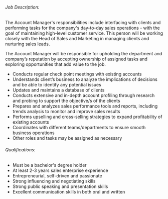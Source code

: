 <!-- ---
layout:       jobs
class:        job
title:        "Account Manager"
titles:       "Apply now | Account Manager"
photo: "https://www.orangeandbronze.com/assets/images/fb-careers.png"
description: The Account Manager will be responsible for handling Sales and Account Management for Gsuite and Consulting services’ day-to-day operations.
date:         2018-04-03 16:43:00 +0800
categories:   jobs
--- -->
<!-- Do not leave new lines after each element. Elements after new lines will not be rendered. -->
<h6 class="-dark">Job Description:</h6>
<p>
The Account Manager's responsibilities include interfacing with clients and performing tasks for the company's day-to-day sales operations -  with the goal of maintaining high-level customer service. This person will be working closely with the Head of Sales and Marketing in managing clients and nurturing sales leads. 
</p>
<p>The Account Manager will be responsible for upholding the department and company’s reputation by accepting ownership of assigned tasks and exploring opportunities that add value to the job.</p>
<ul>
  <li>
    Conducts regular check point meetings with existing accounts
  </li>
  <li>
    Understands client’s business to analyze the implications of decisions and be able to identify any potential issues 
  </li>
  <li>
    Updates and maintains a database of clients
  </li>
  <li>
    Conducts extensive and in-depth account profiling through research and probing to support the objective/s of the clients
  </li>
  <li>
    Prepares and analyzes sales performance tools and reports, including trends analysis to monitor and improve sales results
  </li>
  <li>
    Performs upselling and cross-selling strategies to expand profitability of existing accounts
  </li>
  <li>
    Coordinates with different teams/departments to ensure smooth business operations
  </li>
  <li>
    Other roles and tasks may be assigned as necessary
  </li>
  
</ul>
<h6 class="-dark">Qualifications:</h6>
<ul>
  <li>
    Must be a bachelor's degree holder
  </li>
  <li>
    At least 2-3 years sales enterprise experience
  </li>
  <li>
    Entrepreneurial, self-driven and passionate
  </li>
  <li>
    Strong influencing and negotiating skills
  </li>
  <li>
    Strong public speaking and presentation skills
  </li>
  <li>
    Excellent communication skills in both oral and written
  </li>
</ul>

